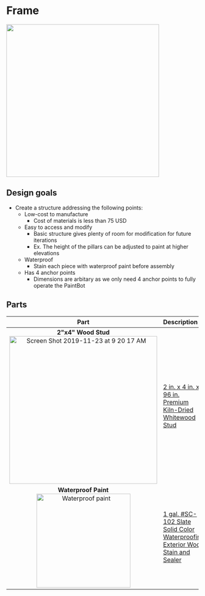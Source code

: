 # Frame

<img src="https://imgur.com/GtiJIYm.jpg" width="400">

## Design goals
* Create a structure addressing the following points:
  * Low-cost to manufacture 
    * Cost of materials is less than 75 USD
  * Easy to access and modify 
    * Basic structure gives plenty of room for modification for future iterations
    * Ex. The height of the pillars can be adjusted to paint at higher elevations
  * Waterproof 
    * Stain each piece with waterproof paint before assembly 
  * Has 4 anchor points 
    * Dimensions are arbitary as we only need 4 anchor points to fully operate the PaintBot
  
## Parts
| Part | Description |
| :--: | :---------  |
**2"x4" Wood Stud** <br/> <img width="387" alt="Screen Shot 2019-11-23 at 9 20 17 AM" src="https://user-images.githubusercontent.com/49771001/69482775-7bd4e880-0dd4-11ea-9284-d9fcaadc7f1f.png"> | [2 in. x 4 in. x 96 in. Premium Kiln-Dried Whitewood Stud](https://www.homedepot.com/p/2-in-x-4-in-x-96-in-Premium-Kiln-Dried-Whitewood-Stud-161640/2020912200)
**Waterproof Paint** <br/> <img width="246" alt="Waterproof paint" src="https://user-images.githubusercontent.com/49771001/69482900-e2a6d180-0dd5-11ea-8a3a-9e47ead46804.png"> | [1 gal. #SC-102 Slate Solid Color Waterproofing Exterior Wood Stain and Sealer](https://www.homedepot.com/p/BEHR-Premium-1-gal-SC-102-Slate-Solid-Color-Waterproofing-Exterior-Wood-Stain-and-Sealer-501301/204166088)
